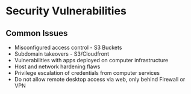 # Security Vulnerabilities

## Common Issues

- Misconfigured access control - S3 Buckets
- Subdomain takeovers - S3/Cloudfront
- Vulnerabilities with apps deployed on computer infrastructure
- Host and network hardening flaws
- Privilege escalation of credentials from computer services
- Do not allow remote desktop access via web, only behind Firewall or VPN

<!--
Security Group
-->
